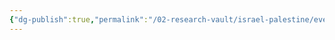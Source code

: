 ```yaml
---
{"dg-publish":true,"permalink":"/02-research-vault/israel-palestine/events/oslo-accords/","created":"2025-08-22T20:09:00.325-04:00","updated":"2025-08-22T21:01:23.771-04:00"}
---
```



